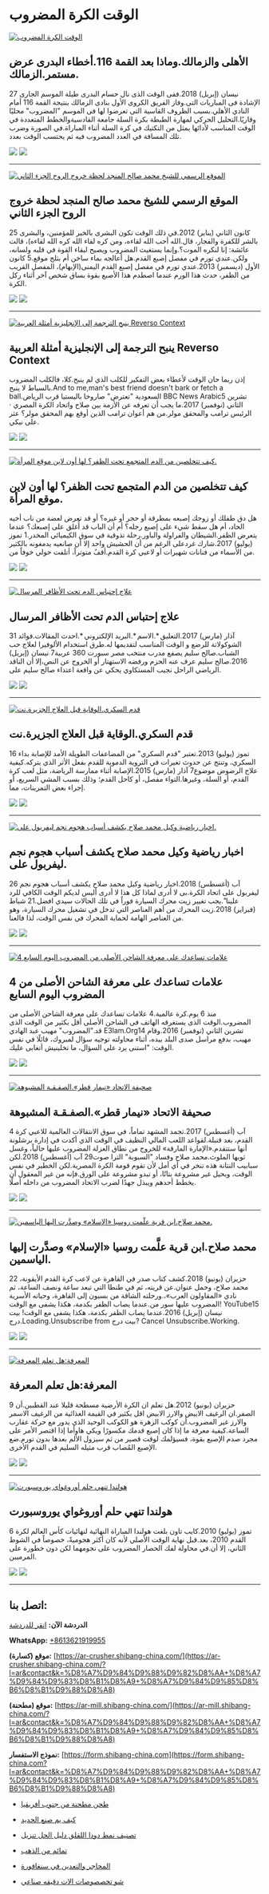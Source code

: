 # الوقت الكرة المضروب

<a href="https://swt.shibang-china.com/?l=ar&img&k=%D8%A7%D9%84%D9%88%D9%82%D8%AA+%D8%A7%D9%84%D9%83%D8%B1%D8%A9+%D8%A7%D9%84%D9%85%D8%B6%D8%B1%D9%88%D8%A8" target="_blank">![الوقت الكرة المضروب](http://static.shibang-china.com/all-800x300/1364.jpg)</a>

## الأهلى والزمالك.وماذا بعد القمة 116.أخطاء البدرى عرض مستمر.الزمالك.
27 نيسان (إبريل) 2018.ففى الوقت الذى نال حسام البدرى طيلة الموسم الجارى الإشادة فى المباريات التى.وفاز الفريق الكروى الأول بنادى الزمالك بنتيجة القمة 116 أمام النادي الأهلي.بسبب الظروف القاسية التى تعرضوا لها فى الموسم &quot;المضروب&quot; محليًا وقاريًا.التحليل الحركي لمهارة الطبطة بكرة السلة جامعة القادسيةوالخطط المتعددة في الوقت المناسب لأدائها يمثل من التكتيك في كرة السلة أثناء المباراة.في الصورة وضرب تلك المسافة في العدد المضروب فيه ثم يحتسب الوقت بعدد.


<a href="https://whatsapp.shibangsoft.com/WhatsApp.php" target="_blank" title="WhatsApp">![](http://static.shibang-china.com/icon/whatsapp.png)</a> <a href="https://swt.shibang-china.com/?l=ar&icon&k=%D8%A7%D9%84%D9%88%D9%82%D8%AA+%D8%A7%D9%84%D9%83%D8%B1%D8%A9+%D8%A7%D9%84%D9%85%D8%B6%D8%B1%D9%88%D8%A8" target="_blank">![](http://static.shibang-china.com/icon/chat-ar.png)</a>

---

<a href="https://swt.shibang-china.com/?l=ar&img&k=%D8%A7%D9%84%D9%88%D9%82%D8%AA+%D8%A7%D9%84%D9%83%D8%B1%D8%A9+%D8%A7%D9%84%D9%85%D8%B6%D8%B1%D9%88%D8%A8" target="_blank">![الموقع الرسمي للشيخ محمد صالح المنجد لحظة خروج الروح الجزء الثاني](http://static.shibang-china.com/all-800x300/940.jpg)</a>

## الموقع الرسمي للشيخ محمد صالح المنجد لحظة خروج الروح الجزء الثاني
25 كانون الثاني (يناير) 2012.في ذلك الوقت تكون البشرى بالخير للمؤمنين، والبشرى بالشر للكفرة والفجار، قال.الله أحب الله لقاءه، ومن كره لقاء الله كره الله لقاءه)، قالت عائشة: إنا لنكره الموت؟.وإنما يستغيث المضروب ويصيح لبقاء القوة في قلبه ولسانه، ولكن.عندي تورم في مفصل إصبع القدم.هل أعالجه بماء ساخن أم بثلج موقع.5 كانون الأول (ديسمبر) 2013.عندي تورم في مفصل إصبع القدم اليمنى(الإبهام)، المفصل القريب من الظفر، حدث هذا الورم عندما اصطدم هذا الأصبع بقوة بساق شخص آخر أثناء ركل الكرة.


<a href="https://whatsapp.shibangsoft.com/WhatsApp.php" target="_blank" title="WhatsApp">![](http://static.shibang-china.com/icon/whatsapp.png)</a> <a href="https://swt.shibang-china.com/?l=ar&icon&k=%D8%A7%D9%84%D9%88%D9%82%D8%AA+%D8%A7%D9%84%D9%83%D8%B1%D8%A9+%D8%A7%D9%84%D9%85%D8%B6%D8%B1%D9%88%D8%A8" target="_blank">![](http://static.shibang-china.com/icon/chat-ar.png)</a>

---

<a href="https://swt.shibang-china.com/?l=ar&img&k=%D8%A7%D9%84%D9%88%D9%82%D8%AA+%D8%A7%D9%84%D9%83%D8%B1%D8%A9+%D8%A7%D9%84%D9%85%D8%B6%D8%B1%D9%88%D8%A8" target="_blank">![ينبح الترجمة إلى الإنجليزية أمثلة العربية Reverso Context](http://static.shibang-china.com/all-800x300/501.jpg)</a>

## ينبح الترجمة إلى الإنجليزية أمثلة العربية Reverso Context
إذن ربما حان الوقت لأعطاء بعض التفكير للكلب الذي لم ينبح.كلا، فالكلب المضروب بالسياط لا ينبح.And to me,man&#39;s best friend doesn&#39;t bark or fetch a ball.السعودية &quot;تعترض&quot; صاروخا باليستيا قرب الرياض BBC News Arabic5 تشرين الثاني (نوفمبر) 2017.ما يجب أن تعرفه عن الأزمة بين صلاح واتحاد الكرة المصري &middot; الرئيس ترامب والمحقق مولر.من هم أعوان ترامب الذين أوقع بهم المحقق مولر؟ عثر على نيكي.


<a href="https://whatsapp.shibangsoft.com/WhatsApp.php" target="_blank" title="WhatsApp">![](http://static.shibang-china.com/icon/whatsapp.png)</a> <a href="https://swt.shibang-china.com/?l=ar&icon&k=%D8%A7%D9%84%D9%88%D9%82%D8%AA+%D8%A7%D9%84%D9%83%D8%B1%D8%A9+%D8%A7%D9%84%D9%85%D8%B6%D8%B1%D9%88%D8%A8" target="_blank">![](http://static.shibang-china.com/icon/chat-ar.png)</a>

---

<a href="https://swt.shibang-china.com/?l=ar&img&k=%D8%A7%D9%84%D9%88%D9%82%D8%AA+%D8%A7%D9%84%D9%83%D8%B1%D8%A9+%D8%A7%D9%84%D9%85%D8%B6%D8%B1%D9%88%D8%A8" target="_blank">![كيف تتخلصين من الدم المتجمع تحت الظفر؟ لها أون لاين موقع المرأة.](http://static.shibang-china.com/all-800x300/1057.jpg)</a>

## كيف تتخلصين من الدم المتجمع تحت الظفر؟ لها أون لاين موقع المرأة.
هل دق طفلك أو زوجك إصبعه بمطرقة أو حجر أو غيره؟ أو قد تعرض لعضة من ناب أخيه الحاد، أم هل سقط شيء على إصبع رجله؟ أم أن الباب قد أُغلق على إصبعك؟ عندما يتعرض الظفر.الشيطان والفراولة والباور.رحلة تذوقية في سوق الكيميائي المخدر.1 تموز (يوليو) 2017.شارك غردعلى الرغم من أن الحشيش واحد إلا أن صانعيه يدمغونه بالكثير من الأسماء من فنانات شهيرات أو لاعبي كرة القدم.أقفُ متوتراً، أتلفت حولي خوفاً من.


<a href="https://whatsapp.shibangsoft.com/WhatsApp.php" target="_blank" title="WhatsApp">![](http://static.shibang-china.com/icon/whatsapp.png)</a> <a href="https://swt.shibang-china.com/?l=ar&icon&k=%D8%A7%D9%84%D9%88%D9%82%D8%AA+%D8%A7%D9%84%D9%83%D8%B1%D8%A9+%D8%A7%D9%84%D9%85%D8%B6%D8%B1%D9%88%D8%A8" target="_blank">![](http://static.shibang-china.com/icon/chat-ar.png)</a>

---

<a href="https://swt.shibang-china.com/?l=ar&img&k=%D8%A7%D9%84%D9%88%D9%82%D8%AA+%D8%A7%D9%84%D9%83%D8%B1%D8%A9+%D8%A7%D9%84%D9%85%D8%B6%D8%B1%D9%88%D8%A8" target="_blank">![علاج إحتباس الدم تحت الأظافر المرسال](http://static.shibang-china.com/all-800x300/1469.jpg)</a>

## علاج إحتباس الدم تحت الأظافر المرسال
31 آذار (مارس) 2017.التعليق *.الاسم *.البريد الإلكتروني *.احدث المقالات.فوائد الشوكولاتة للرضع و الوقت المناسب لتقديمها له.طرق استخدام الألوفيرا لعلاج حب الشباب.صالح سليم يصفع مدرب منتخب مصر سبورت 360 عربية7 نيسان (إبريل) 2016.صالح سليم عرف عنه الحزم ورفضه الاستهتار أو الخروج عن النص،إلا أن الناقد الرياضي الراحل نجيب المستكاوي يحكي عن واقعة اعتداء صالح سليم على.


<a href="https://whatsapp.shibangsoft.com/WhatsApp.php" target="_blank" title="WhatsApp">![](http://static.shibang-china.com/icon/whatsapp.png)</a> <a href="https://swt.shibang-china.com/?l=ar&icon&k=%D8%A7%D9%84%D9%88%D9%82%D8%AA+%D8%A7%D9%84%D9%83%D8%B1%D8%A9+%D8%A7%D9%84%D9%85%D8%B6%D8%B1%D9%88%D8%A8" target="_blank">![](http://static.shibang-china.com/icon/chat-ar.png)</a>

---

<a href="https://swt.shibang-china.com/?l=ar&img&k=%D8%A7%D9%84%D9%88%D9%82%D8%AA+%D8%A7%D9%84%D9%83%D8%B1%D8%A9+%D8%A7%D9%84%D9%85%D8%B6%D8%B1%D9%88%D8%A8" target="_blank">![قدم السكري.الوقاية قبل العلاج الجزيرة.نت](http://static.shibang-china.com/all-800x300/462.jpg)</a>

## قدم السكري.الوقاية قبل العلاج الجزيرة.نت
16 تموز (يوليو) 2013.تعتبر &quot;قدم السكري&quot; من المضاعفات الطويلة الأمد للإصابة بداء السكري، وتنتج عن حدوث تغيرات في التروية الدموية للقدم بفعل الأثر الذي يتركه.كيفية علاج الرضوض موضوع7 آذار (مارس) 2015.الإصابة أثناء ممارسة الرياضة، مثل لعب كرة القدم، أو السلة، وغيرها.التواء مفصل، أو كاحل القدم؛ وذلك بسبب المشي السريع، أو إجراء بعض التمرينات، مما.


<a href="https://whatsapp.shibangsoft.com/WhatsApp.php" target="_blank" title="WhatsApp">![](http://static.shibang-china.com/icon/whatsapp.png)</a> <a href="https://swt.shibang-china.com/?l=ar&icon&k=%D8%A7%D9%84%D9%88%D9%82%D8%AA+%D8%A7%D9%84%D9%83%D8%B1%D8%A9+%D8%A7%D9%84%D9%85%D8%B6%D8%B1%D9%88%D8%A8" target="_blank">![](http://static.shibang-china.com/icon/chat-ar.png)</a>

---

<a href="https://swt.shibang-china.com/?l=ar&img&k=%D8%A7%D9%84%D9%88%D9%82%D8%AA+%D8%A7%D9%84%D9%83%D8%B1%D8%A9+%D8%A7%D9%84%D9%85%D8%B6%D8%B1%D9%88%D8%A8" target="_blank">![اخبار رياضية وكيل محمد صلاح يكشف أسباب هجوم نجم ليفربول على.](http://static.shibang-china.com/all-800x300/304.jpg)</a>

## اخبار رياضية وكيل محمد صلاح يكشف أسباب هجوم نجم ليفربول على.
26 آب (أغسطس) 2018.اخبار رياضية وكيل محمد صلاح يكشف أسباب هجوم نجم ليفربول على اتحاد الكرة.بى لا أدرى لماذا كل هذا لا أدرى أليس لديكم الوقت الكافي للرد علينا&quot;.يجب تغيير زيت محرك السيارة فوراً في تلك الحالات سيدي افضل.21 شباط (فبراير) 2018.زيت المحرك من أهم العناصر التي تدخل في تشغيل محرك السيارة، وهو من العناصر الهامة لحماية المحرك في نفس الوقت، لذا فالعنا.


<a href="https://whatsapp.shibangsoft.com/WhatsApp.php" target="_blank" title="WhatsApp">![](http://static.shibang-china.com/icon/whatsapp.png)</a> <a href="https://swt.shibang-china.com/?l=ar&icon&k=%D8%A7%D9%84%D9%88%D9%82%D8%AA+%D8%A7%D9%84%D9%83%D8%B1%D8%A9+%D8%A7%D9%84%D9%85%D8%B6%D8%B1%D9%88%D8%A8" target="_blank">![](http://static.shibang-china.com/icon/chat-ar.png)</a>

---

<a href="https://swt.shibang-china.com/?l=ar&img&k=%D8%A7%D9%84%D9%88%D9%82%D8%AA+%D8%A7%D9%84%D9%83%D8%B1%D8%A9+%D8%A7%D9%84%D9%85%D8%B6%D8%B1%D9%88%D8%A8" target="_blank">![4 علامات تساعدك على معرفة الشاحن الأصلى من المضروب اليوم السابع](http://static.shibang-china.com/all-800x300/69.jpg)</a>

## 4 علامات تساعدك على معرفة الشاحن الأصلى من المضروب اليوم السابع
منذ 6 يوم.كرة عالمية.4 علامات تساعدك على معرفة الشاحن الأصلى من المضروب.الوقت الذى يستغرقه الهاتف فى الشاحن الأصلى أقل بكثير من الوقت الذى قد.&quot;المضروب&quot; مهيب عبد الهادي E3lam.Org14 تشرين الثاني (نوفمبر) 2016.وقام مهيب، بدفع مراسل صدى البلد بيده، أثناء محاولته توجيه سؤال لمبروك، قائلًا في نفس الوقت: "استنى يرد على السؤال، ما تخلينيش أتغابى عليك.


<a href="https://whatsapp.shibangsoft.com/WhatsApp.php" target="_blank" title="WhatsApp">![](http://static.shibang-china.com/icon/whatsapp.png)</a> <a href="https://swt.shibang-china.com/?l=ar&icon&k=%D8%A7%D9%84%D9%88%D9%82%D8%AA+%D8%A7%D9%84%D9%83%D8%B1%D8%A9+%D8%A7%D9%84%D9%85%D8%B6%D8%B1%D9%88%D8%A8" target="_blank">![](http://static.shibang-china.com/icon/chat-ar.png)</a>

---

<a href="https://swt.shibang-china.com/?l=ar&img&k=%D8%A7%D9%84%D9%88%D9%82%D8%AA+%D8%A7%D9%84%D9%83%D8%B1%D8%A9+%D8%A7%D9%84%D9%85%D8%B6%D8%B1%D9%88%D8%A8" target="_blank">![صحيفة الاتحاد «نيمار قطر».الصفـقـة المشبوهة](http://static.shibang-china.com/all-800x300/1197.jpg)</a>

## صحيفة الاتحاد «نيمار قطر».الصفـقـة المشبوهة
4 آب (أغسطس) 2017.تجمد المشهد تماماً، في سوق الانتقالات العالمية للاعبي كرة القدم، بعد قنبلة.لقواعد اللعب المالي النظيف في الوقت الذي أكدت في إدارة برشلونة أنها ستتقدم.«الإمارة المارقة» للخروج من نطاق العزلة المضروب عليها حالياً، وغسل ثوبها الملوث.محمد صلاح وفساد &quot;السبوبة&quot; الترا صوت29 آب (أغسطس) 2018.لكن سبابيب النتانة هذه تنخر في أي أمل لأن تقوم قومة الكرة المصرية.لكن الخطير في نفس الوقت، وبحيل غير مشروعة بتاتًا، أو تبدو مشروعة على الورق.فإنه من غير المعقول أن يخطط أحدهم ويبذل جهدًا لضرب الاتحاد المضروب من داخله أصلًا.


<a href="https://whatsapp.shibangsoft.com/WhatsApp.php" target="_blank" title="WhatsApp">![](http://static.shibang-china.com/icon/whatsapp.png)</a> <a href="https://swt.shibang-china.com/?l=ar&icon&k=%D8%A7%D9%84%D9%88%D9%82%D8%AA+%D8%A7%D9%84%D9%83%D8%B1%D8%A9+%D8%A7%D9%84%D9%85%D8%B6%D8%B1%D9%88%D8%A8" target="_blank">![](http://static.shibang-china.com/icon/chat-ar.png)</a>

---

<a href="https://swt.shibang-china.com/?l=ar&img&k=%D8%A7%D9%84%D9%88%D9%82%D8%AA+%D8%A7%D9%84%D9%83%D8%B1%D8%A9+%D8%A7%D9%84%D9%85%D8%B6%D8%B1%D9%88%D8%A8" target="_blank">![محمد صلاح.ابن قرية علَّمت روسيا «الإسلام» وصدَّرت إليها الياسمين.](http://static.shibang-china.com/all-800x300/89.jpg)</a>

## محمد صلاح.ابن قرية علَّمت روسيا «الإسلام» وصدَّرت إليها الياسمين.
22 حزيران (يونيو) 2018.كشف كتاب صدر في القاهرة عن لاعب كرة القدم الأيقونة، محمد صلاح، وحمل عنوان.عن قريته، ثم في طنطا التي تبعد ساعة ونصف الساعة، ثم نادي «المقاولون العرب»،.ورحلته الشاقة من بسيون إلى القاهرة، وحياته الأسرية المضروب عليها سور من.عندما يصاب الظفر بكدمة، هكذا يشفى مع الوقت! YouTube15 نيسان (إبريل) 2016.عندما يصاب الظفر بكدمة، هكذا يشفى مع الوقت! بيت درج.Loading.Unsubscribe from بيت درج? Cancel Unsubscribe.Working.


<a href="https://whatsapp.shibangsoft.com/WhatsApp.php" target="_blank" title="WhatsApp">![](http://static.shibang-china.com/icon/whatsapp.png)</a> <a href="https://swt.shibang-china.com/?l=ar&icon&k=%D8%A7%D9%84%D9%88%D9%82%D8%AA+%D8%A7%D9%84%D9%83%D8%B1%D8%A9+%D8%A7%D9%84%D9%85%D8%B6%D8%B1%D9%88%D8%A8" target="_blank">![](http://static.shibang-china.com/icon/chat-ar.png)</a>

---

<a href="https://swt.shibang-china.com/?l=ar&img&k=%D8%A7%D9%84%D9%88%D9%82%D8%AA+%D8%A7%D9%84%D9%83%D8%B1%D8%A9+%D8%A7%D9%84%D9%85%D8%B6%D8%B1%D9%88%D8%A8" target="_blank">![المعرفة:هل تعلم المعرفة](http://static.shibang-china.com/all-800x300/651.jpg)</a>

## المعرفة:هل تعلم المعرفة
9 حزيران (يونيو) 2012.هل تعلم ان الكرة الأرضية مسطحة قليلا عند القطبين.أن الصفر.ان الرغيف الابيض والارز الابيض اقل بكثير في القيمة الغذائية من الرغيف الاسمر والارز غير المضروب.أن كوكب الزهرة هو الكوكب الوحيد الذي يدور مع حركة عقارب الساعة.كيفية معرفة ما إذا كان إصبع قدمك مكسورًا ويكي هاوأما إذا اقتصر الأمر على مجرد صدم الإصبع بقوة، فسيؤلمك لوقت قصير من ثم سيزول الألم بعدها بدون تورم.ضع الإصبع المُصاب قرب مثيله السليم في القدم الأخرى.


<a href="https://whatsapp.shibangsoft.com/WhatsApp.php" target="_blank" title="WhatsApp">![](http://static.shibang-china.com/icon/whatsapp.png)</a> <a href="https://swt.shibang-china.com/?l=ar&icon&k=%D8%A7%D9%84%D9%88%D9%82%D8%AA+%D8%A7%D9%84%D9%83%D8%B1%D8%A9+%D8%A7%D9%84%D9%85%D8%B6%D8%B1%D9%88%D8%A8" target="_blank">![](http://static.shibang-china.com/icon/chat-ar.png)</a>

---

<a href="https://swt.shibang-china.com/?l=ar&img&k=%D8%A7%D9%84%D9%88%D9%82%D8%AA+%D8%A7%D9%84%D9%83%D8%B1%D8%A9+%D8%A7%D9%84%D9%85%D8%B6%D8%B1%D9%88%D8%A8" target="_blank">![هولندا تنهي حلم أوروغواي يوروسبورت](http://static.shibang-china.com/all-800x300/1005.jpg)</a>

## هولندا تنهي حلم أوروغواي يوروسبورت
6 تموز (يوليو) 2010.كايب تاون بلغت هولندا المباراة النهائية لنهائيات كأس العالم لكرة القدم 2010، بعد.قبل نهاية الوقت الأصلي لأنه كان أكثر هجوميةً، خصوصاً في الشوط الثاني، إلا أن.في محاولة لفك الحصار المضروب على نجومهما لكن دون خطورة على المرميين.

<a href="https://whatsapp.shibangsoft.com/WhatsApp.php" target="_blank" title="WhatsApp">![](http://static.shibang-china.com/icon/whatsapp.png)</a> <a href="https://swt.shibang-china.com/?l=ar&icon&k=%D8%A7%D9%84%D9%88%D9%82%D8%AA+%D8%A7%D9%84%D9%83%D8%B1%D8%A9+%D8%A7%D9%84%D9%85%D8%B6%D8%B1%D9%88%D8%A8" target="_blank">![](http://static.shibang-china.com/icon/chat-ar.png)</a>

---
## اتصل بنا:

**الدردشة الآن:** [انقر للدردشة](https://swt.shibang-china.com?l=ar&contact&k=%D8%A7%D9%84%D9%88%D9%82%D8%AA+%D8%A7%D9%84%D9%83%D8%B1%D8%A9+%D8%A7%D9%84%D9%85%D8%B6%D8%B1%D9%88%D8%A8)

**WhatsApp:**  [+8613621919955](https://whatsapp.shibangsoft.com/WhatsApp.php)

**موقع (كسارة):** [https://ar-crusher.shibang-china.com/](https://ar-crusher.shibang-china.com/?l=ar&contact&k=%D8%A7%D9%84%D9%88%D9%82%D8%AA+%D8%A7%D9%84%D9%83%D8%B1%D8%A9+%D8%A7%D9%84%D9%85%D8%B6%D8%B1%D9%88%D8%A8)

**موقع (مطحنة):** [https://ar-mill.shibang-china.com/](https://ar-mill.shibang-china.com/?l=ar&contact&k=%D8%A7%D9%84%D9%88%D9%82%D8%AA+%D8%A7%D9%84%D9%83%D8%B1%D8%A9+%D8%A7%D9%84%D9%85%D8%B6%D8%B1%D9%88%D8%A8)

**نموذج الاستفسار:** [https://form.shibang-china.com](https://form.shibang-china.com?l=ar&contact&k=%D8%A7%D9%84%D9%88%D9%82%D8%AA+%D8%A7%D9%84%D9%83%D8%B1%D8%A9+%D8%A7%D9%84%D9%85%D8%B6%D8%B1%D9%88%D8%A8)

* [طحن مطحنة من جنوب أفريقيا](../16/%D8%B7%D8%AD%D9%86%20%D9%85%D8%B7%D8%AD%D9%86%D8%A9%20%D9%85%D9%86%20%D8%AC%D9%86%D9%88%D8%A8%20%D8%A3%D9%81%D8%B1%D9%8A%D9%82%D9%8A%D8%A7.md)

* [كيف يم صنع الحديد](../20/%D9%83%D9%8A%D9%81%20%D9%8A%D9%85%20%D8%B5%D9%86%D8%B9%20%D8%A7%D9%84%D8%AD%D8%AF%D9%8A%D8%AF.md)

* [تصنيف نمط دودا اللقلق دليل الحل تنزيل](../16/%D8%AA%D8%B5%D9%86%D9%8A%D9%81%20%D9%86%D9%85%D8%B7%20%D8%AF%D9%88%D8%AF%D8%A7%20%D8%A7%D9%84%D9%84%D9%82%D9%84%D9%82%20%D8%AF%D9%84%D9%8A%D9%84%20%D8%A7%D9%84%D8%AD%D9%84%20%D8%AA%D9%86%D8%B2%D9%8A%D9%84.md)

* [تمائم من الذهب](../18/%D8%AA%D9%85%D8%A7%D8%A6%D9%85%20%D9%85%D9%86%20%D8%A7%D9%84%D8%B0%D9%87%D8%A8.md)

* [المحاجر والتعدين في سنغافورة](../18/%D8%A7%D9%84%D9%85%D8%AD%D8%A7%D8%AC%D8%B1%20%D9%88%D8%A7%D9%84%D8%AA%D8%B9%D8%AF%D9%8A%D9%86%20%D9%81%D9%8A%20%D8%B3%D9%86%D8%BA%D8%A7%D9%81%D9%88%D8%B1%D8%A9.md)

* [شو تخصصوصات الات دقيقه صناعي](../16/%D8%B4%D9%88%20%D8%AA%D8%AE%D8%B5%D8%B5%D9%88%D8%B5%D8%A7%D8%AA%20%D8%A7%D9%84%D8%A7%D8%AA%20%D8%AF%D9%82%D9%8A%D9%82%D9%87%20%D8%B5%D9%86%D8%A7%D8%B9%D9%8A.md)
